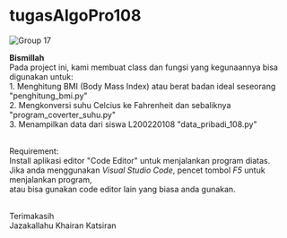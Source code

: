 # tugasAlgoPro108

![Group 17](https://user-images.githubusercontent.com/69740638/207879716-de7fe937-0f21-49cb-8962-3071f5422ccb.png)

<body>
<b>Bismillah</b> <br>
Pada project ini, kami membuat class dan fungsi yang kegunaannya bisa digunakan untuk: <br>
1. Menghitung BMI (Body Mass Index) atau berat badan ideal seseorang "penghitung_bmi.py" <br>
2. Mengkonversi suhu Celcius ke Fahrenheit dan sebaliknya "program_coverter_suhu.py" <br>
3. Menampilkan data dari siswa L200220108 "data_pribadi_108.py" <br> <br>

Requirement: <br>
Install aplikasi editor "Code Editor" untuk menjalankan program diatas. <br>
Jika anda menggunakan <i>Visual Studio Code</i>, pencet tombol <i>F5</i> untuk menjalankan program, <br>
atau bisa gunakan code editor lain yang biasa anda gunakan. <br> <br>

Terimakasih <br>
Jazakallahu Khairan Katsiran

</body>

